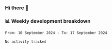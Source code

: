 ### Hi there 👋

### 📊 Weekly development breakdown
<!--START_SECTION:waka-->

```txt
From: 10 September 2024 - To: 17 September 2024

No activity tracked
```

<!--END_SECTION:waka-->
